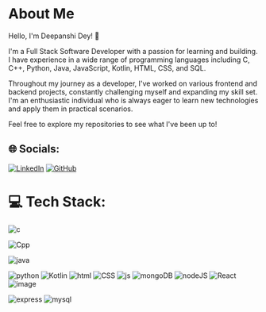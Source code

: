 # About Me

Hello, I'm Deepanshi Dey! 👋

I'm a Full Stack Software Developer with a passion for learning and building. I have experience in a wide range of programming languages including C, C++, Python, Java, JavaScript, Kotlin, HTML, CSS, and SQL.

Throughout my journey as a developer, I've worked on various frontend and backend projects, constantly challenging myself and expanding my skill set. I'm an enthusiastic individual who is always eager to learn new technologies and apply them in practical scenarios.

Feel free to explore my repositories to see what I've been up to!


## 🌐 Socials:
[![LinkedIn](https://img.shields.io/badge/LinkedIn-%230077B5.svg?logo=linkedin&logoColor=white)](https://www.linkedin.com/in/deepanshidey03/) [![GitHub](https://img.shields.io/badge/GitHub-%23181717.svg?logo=github&logoColor=white)](https://github.com/Deepanshi03)

# 💻 Tech Stack:
![c](https://github.com/Deepanshi03/Deepanshi03/assets/92084743/3c2be341-431c-4585-a250-64b7e4b1cbef)

![Cpp](https://github.com/Deepanshi03/Deepanshi03/assets/92084743/620199a3-0a90-443d-b5ee-0a83f700d195)

![java](https://github.com/Deepanshi03/Deepanshi03/assets/92084743/0128652d-d908-45b2-a1b1-2d9455569c3f)

![python](https://github.com/Deepanshi03/Deepanshi03/assets/92084743/b548ebb3-338d-44d1-a53c-faf763e26e68)
![Kotlin](https://github.com/Deepanshi03/Deepanshi03/assets/92084743/f88db419-0b0c-41a0-8dfc-7a111f4de5db)
![html](https://github.com/Deepanshi03/Deepanshi03/assets/92084743/eaaadcfb-547e-455e-ac53-cf7c413524cf)
![CSS](https://github.com/Deepanshi03/Deepanshi03/assets/92084743/d9f8785f-4593-4fee-8c29-52b2c317df64)
![js](https://github.com/Deepanshi03/Deepanshi03/assets/92084743/4b052f70-734b-430e-9e01-f46b8f420a1e)
![mongoDB](https://github.com/Deepanshi03/Deepanshi03/assets/92084743/bd53fd2d-0f1b-4a6d-84fd-38425e13a481)
![nodeJS](https://github.com/Deepanshi03/Deepanshi03/assets/92084743/bddd34fa-592b-46e3-a981-f7c5a8dbf211)
![React](https://github.com/Deepanshi03/Deepanshi03/assets/92084743/1fa80fa2-660e-4970-9773-302267468415)
![image](https://github.com/Deepanshi03/Deepanshi03/assets/92084743/462bd575-bc64-41bc-b571-69298511747a)

![express](https://github.com/Deepanshi03/Deepanshi03/assets/92084743/a31b203d-e298-456c-9383-5f9d7ccae8d2)
![mysql](https://github.com/Deepanshi03/Deepanshi03/assets/92084743/f854ad01-8348-4fa3-8e0d-040dc37db48f)



